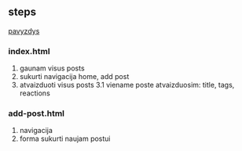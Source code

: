 ## steps

[pavyzdys](https://inspirothemes.com/polo/index.html)

### index.html

1. gaunam visus posts
2. sukurti navigacija home, add post
3. atvaizduoti visus posts
   3.1 viename poste atvaizduosim: title, tags, reactions

### add-post.html

1. navigacija
2. forma sukurti naujam postui
